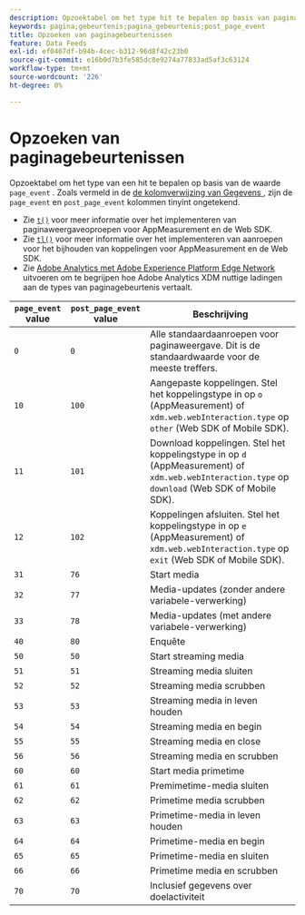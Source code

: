 ```yaml
---
description: Opzoektabel om het type hit te bepalen op basis van paginagebeurtenis.
keywords: pagina;gebeurtenis;pagina_gebeurtenis;post_page_event
title: Opzoeken van paginagebeurtenissen
feature: Data Feeds
exl-id: ef0467df-b94b-4cec-b312-96d8f42c23b0
source-git-commit: e16b0d7b3fe585dc8e9274a77833ad5af3c63124
workflow-type: tm+mt
source-wordcount: '226'
ht-degree: 0%

---
```


# Opzoeken van paginagebeurtenissen

Opzoektabel om het type van een hit te bepalen op basis van de waarde `page_event` . Zoals vermeld in de [ de kolomverwijzing van Gegevens ](datafeeds-reference.md), zijn de `page_event` en `post_page_event` kolommen tinyint ongetekend.

* Zie [`t()`](/help/implement/vars/functions/t-method.md) voor meer informatie over het implementeren van paginaweergaveoproepen voor AppMeasurement en de Web SDK.
* Zie [`tl()`](/help/implement/vars/functions/tl-method.md) voor meer informatie over het implementeren van aanroepen voor het bijhouden van koppelingen voor AppMeasurement en de Web SDK.
* Zie [ Adobe Analytics met Adobe Experience Platform Edge Network ](/help/implement/aep-edge/overview.md) uitvoeren om te begrijpen hoe Adobe Analytics XDM nuttige ladingen aan de types van paginagebeurtenis vertaalt.

| `page_event` value | `post_page_event` value | Beschrijving |
| --- | --- | --- |
| `0` | `0` | Alle standaardaanroepen voor paginaweergave. Dit is de standaardwaarde voor de meeste treffers. |
| `10` | `100` | Aangepaste koppelingen. Stel het koppelingstype in op `o` (AppMeasurement) of `xdm.web.webInteraction.type` op `other` (Web SDK of Mobile SDK). |
| `11` | `101` | Download koppelingen. Stel het koppelingstype in op `d` (AppMeasurement) of `xdm.web.webInteraction.type` op `download` (Web SDK of Mobile SDK). |
| `12` | `102` | Koppelingen afsluiten. Stel het koppelingstype in op `e` (AppMeasurement) of `xdm.web.webInteraction.type` op `exit` (Web SDK of Mobile SDK). |
| `31` | `76` | Start media |
| `32` | `77` | Media-updates (zonder andere variabele-verwerking) |
| `33` | `78` | Media-updates (met andere variabele-verwerking) |
| `40` | `80` | Enquête |
| `50` | `50` | Start streaming media |
| `51` | `51` | Streaming media sluiten |
| `52` | `52` | Streaming media scrubben |
| `53` | `53` | Streaming media in leven houden |
| `54` | `54` | Streaming media en begin |
| `55` | `55` | Streaming media en close |
| `56` | `56` | Streaming media en scrubben |
| `60` | `60` | Start media primetime |
| `61` | `61` | Premimetime-media sluiten |
| `62` | `62` | Primetime media scrubben |
| `63` | `63` | Primetime-media in leven houden |
| `64` | `64` | Primetime-media en begin |
| `65` | `65` | Primetime-media en sluiten |
| `66` | `66` | Primetime media en scrubben |
| `70` | `70` | Inclusief gegevens over doelactiviteit |

